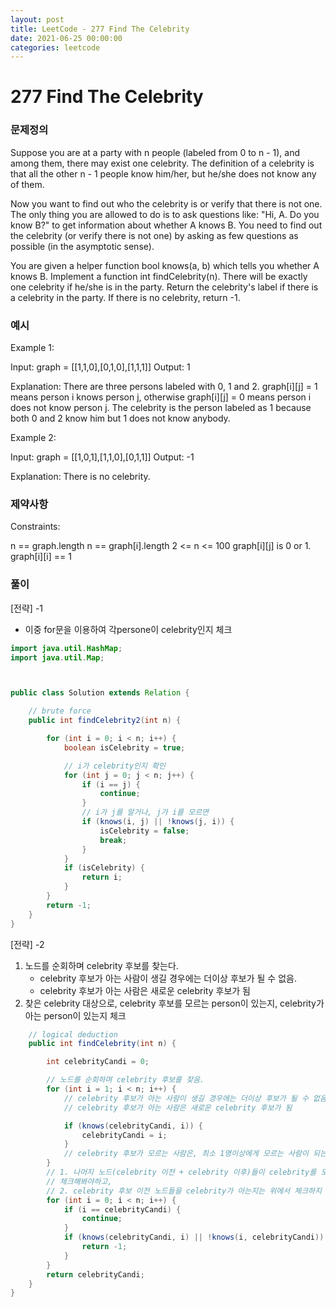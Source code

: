 ```yaml
---
layout: post
title: LeetCode - 277 Find The Celebrity
date: 2021-06-25 00:00:00
categories: leetcode
---
```


# 277 Find The Celebrity

### 문제정의
Suppose you are at a party with n people (labeled from 0 to n - 1), and among them, there may exist one celebrity. The definition of a celebrity is that all the other n - 1 people know him/her, but he/she does not know any of them.

Now you want to find out who the celebrity is or verify that there is not one. The only thing you are allowed to do is to ask questions like: "Hi, A. Do you know B?" to get information about whether A knows B. You need to find out the celebrity (or verify there is not one) by asking as few questions as possible (in the asymptotic sense).

You are given a helper function bool knows(a, b) which tells you whether A knows B. Implement a function int findCelebrity(n). There will be exactly one celebrity if he/she is in the party. Return the celebrity's label if there is a celebrity in the party. If there is no celebrity, return -1.

### 예시

Example 1:

Input: graph = [[1,1,0],[0,1,0],[1,1,1]]
Output: 1

Explanation: There are three persons labeled with 0, 1 and 2. graph[i][j] = 1 means person i knows person j, otherwise graph[i][j] = 0 means person i does not know person j. The celebrity is the person labeled as 1 because both 0 and 2 know him but 1 does not know anybody.

Example 2:

Input: graph = [[1,0,1],[1,1,0],[0,1,1]]
Output: -1

Explanation: There is no celebrity.
 
### 제약사항
Constraints:

n == graph.length
n == graph[i].length
2 <= n <= 100
graph[i][j] is 0 or 1.
graph[i][i] == 1

### 풀이

[전략] -1
- 이중 for문을 이용하여 각persone이 celebrity인지 체크

```java
import java.util.HashMap;
import java.util.Map;



public class Solution extends Relation {

    // brute force
    public int findCelebrity2(int n) {

        for (int i = 0; i < n; i++) {
            boolean isCelebrity = true;

            // i가 celebrity인지 확인
            for (int j = 0; j < n; j++) {
                if (i == j) {
                    continue;
                }
                // i가 j를 알거나, j가 i를 모르면
                if (knows(i, j) || !knows(j, i)) {
                    isCelebrity = false;
                    break;
                }
            }
            if (isCelebrity) {
                return i;
            }
        }
        return -1;
    }
}
```

[전략] -2
1. 노드를 순회하며 celebrity 후보를 찾는다.
    - celebrity 후보가 아는 사람이 생길 경우에는 더이상 후보가 될 수 없음.
    - celebrity 후보가 아는 사람은 새로운 celebrity 후보가 됨
2. 찾은 celebrity 대상으로, celebrity 후보를 모르는 person이 있는지, celebrity가 아는 person이 있는지 체크
   
```java
    // logical deduction
    public int findCelebrity(int n) {

        int celebrityCandi = 0;

        // 노드를 순회하며 celebrity 후보를 찾음.
        for (int i = 1; i < n; i++) {
            // celebrity 후보가 아는 사람이 생길 경우에는 더이상 후보가 될 수 없음.
            // celebrity 후보가 아는 사람은 새로운 celebrity 후보가 됨

            if (knows(celebrityCandi, i)) {
                celebrityCandi = i;
            }
            // celebrity 후보가 모르는 사람은, 최소 1명이상에게 모르는 사람이 되는 것이므로 celebrity 후보가 될 수 없음
        }
        // 1. 나머지 노드(celebrity 이전 + celebrity 이후)들이 celebrity를 모두 아는지는 모르니 다음 for문에서
        // 체크해봐야하고,
        // 2. celebrity 후보 이전 노드들을 celebrity가 아는지는 위에서 체크하지 못했으므로 다음 for문에서 체크해봐야함
        for (int i = 0; i < n; i++) {
            if (i == celebrityCandi) {
                continue;
            }
            if (knows(celebrityCandi, i) || !knows(i, celebrityCandi)) {
                return -1;
            }
        }
        return celebrityCandi;
    }
}
```

